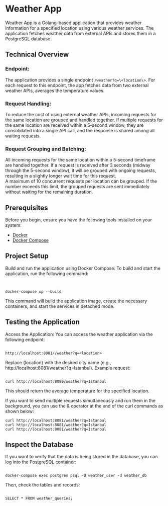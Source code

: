 # Weather App

Weather App is a Golang-based application that provides weather information for a specified location using various weather services. The application fetches weather data from external APIs and stores them in a PostgreSQL database.

## Technical Overview

### Endpoint: 
The application provides a single endpoint `/weather?q=\<location\>`.  For each request to this endpoint, the app fetches data from two external weather APIs, averages the temperature values.

### Request Handling:
To reduce the cost of using external weather APIs, incoming requests for the same location are grouped and handled together.  If multiple requests for the same location are received within a 5-second window, they are consolidated into a single API call, and the response is shared among all waiting requests.

### Request Grouping and Batching:
All incoming requests for the same location within a 5-second timeframe are handled together.
If a request is received after 3 seconds (midway through the 5-second window), it will be grouped with ongoing requests, resulting in a slightly longer wait time for this request.    
A maximum of 10 concurrent requests per location can be grouped. If the number exceeds this limit, the grouped requests are sent immediately without waiting for the remaining duration.


## Prerequisites

Before you begin, ensure you have the following tools installed on your system:

- [Docker](https://www.docker.com/products/docker-desktop)
- [Docker Compose](https://docs.docker.com/compose/install/)

## Project Setup
Build and run the application using Docker Compose:
To build and start the application, run the following command:

```


docker-compose up --build

```

This command will build the application image, create the necessary containers, and start the services in detached mode.

## Testing the Application

Access the Application:
You can access the weather application via the following endpoint:

```

http://localhost:8081//weather?q=<location>

```

Replace {location} with the desired city name (e.g., http://localhost:8081/weather?q=Istanbul).
Example request:

```

curl http://localhost:8080/weather?q=Istanbul
```

This should return the average temperature for the specified location.

If you want to send multiple requests simultaneously and run them in the background, you can use the & operator at the end of the curl commands as shown below:

```
curl http://localhost:8081/weather?q=Istanbul
curl http://localhost:8081/weather?q=Istanbul
curl http://localhost:8081/weather?q=Istanbul

```


## Inspect the Database
If you want to verify that the data is being stored in the database, you can log into the PostgreSQL container:

```

docker-compose exec postgres psql -U weather_user -d weather_db

```

Then, check the tables and records:

```

SELECT * FROM weather_queries;

```

